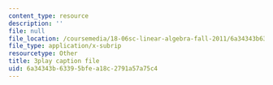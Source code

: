 ```yaml
---
content_type: resource
description: ''
file: null
file_location: /coursemedia/18-06sc-linear-algebra-fall-2011/6a34343b63395bfea18c2791a57a75c4_TSdXJw83kyA.vtt
file_type: application/x-subrip
resourcetype: Other
title: 3play caption file
uid: 6a34343b-6339-5bfe-a18c-2791a57a75c4
---
```

